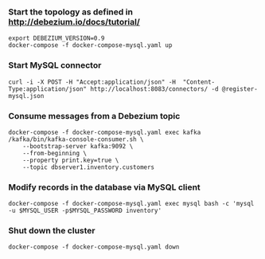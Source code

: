 ### Start the topology as defined in http://debezium.io/docs/tutorial/

```
export DEBEZIUM_VERSION=0.9
docker-compose -f docker-compose-mysql.yaml up
```
### Start MySQL connector

```
curl -i -X POST -H "Accept:application/json" -H  "Content-Type:application/json" http://localhost:8083/connectors/ -d @register-mysql.json
```

### Consume messages from a Debezium topic
```
docker-compose -f docker-compose-mysql.yaml exec kafka /kafka/bin/kafka-console-consumer.sh \
    --bootstrap-server kafka:9092 \
    --from-beginning \
    --property print.key=true \
    --topic dbserver1.inventory.customers
```

### Modify records in the database via MySQL client
```
docker-compose -f docker-compose-mysql.yaml exec mysql bash -c 'mysql -u $MYSQL_USER -p$MYSQL_PASSWORD inventory'
```

### Shut down the cluster
```
docker-compose -f docker-compose-mysql.yaml down
```
